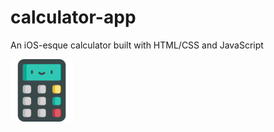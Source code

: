 # calculator-app
An iOS-esque calculator built with HTML/CSS and JavaScript

<img src="https://github.com/ellicehuang/calculator-app/blob/main/images/calculator.png" alt="calculator" style="height: 100px; width:auto;"/>
